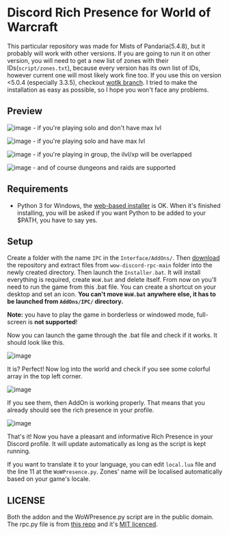# Discord Rich Presence for World of Warcraft
This particular repository was made for Mists of Pandaria(5.4.8), but it probably will work with other versions. If you are going to run it on other version, you will need to get a new list of zones with their IDs(`script/zones.txt`), because every version has its own list of IDs, however current one will most likely work fine too. If you use this on version <5.0.4 (especially 3.3.5), checkout [wotlk branch](https://github.com/AipNooBest/wow-discord-rpc/tree/wotlk).
I tried to make the installation as easy as possible, so I hope you won't face any problems.

## Preview
![image](https://user-images.githubusercontent.com/47401054/114401229-6455f580-9bab-11eb-907f-b09db92b7e18.png) - if you're playing solo and don't have max lvl

![image](https://user-images.githubusercontent.com/47401054/114401587-bbf46100-9bab-11eb-84f3-f2bc64377157.png) - if you're playing solo and have max lvl

![image](https://user-images.githubusercontent.com/47401054/114400413-9b77d700-9baa-11eb-9056-0581a6d12d6e.png) - if you're playing in group, the ilvl/xp will be overlapped

![image](https://user-images.githubusercontent.com/47401054/114402153-3a510300-9bac-11eb-877f-deb94e434e13.png) - and of course dungeons and raids are supported

## Requirements
- Python 3 for Windows, the [web-based installer](https://www.python.org/downloads/windows/) is OK. When it's finished installing, you will be asked if you want Python to be added to your $PATH, you have to say yes.
## Setup
Create a folder with the name `IPC` in the `Interface/AddOns/`. Then [download](https://github.com/AipNooBest/wow-discord-rpc/archive/refs/heads/main.zip) the repository and extract files from `wow-discord-rpc-main` folder into the newly created directory. Then launch the `Installer.bat`. It will install everything is required, create `WoW.bat` and delete itself. From now on you'll need to run the game from this .bat file. You can create a shortcut on your desktop and set an icon. **You can't move `WoW.bat` anywhere else, it has to be launched from `AddOns/IPC/` directory.**

**Note:** you have to play the game in borderless or windowed mode, full-screen is **not supported**!

Now you can launch the game through the .bat file and check if it works. It should look like this.

![image](https://user-images.githubusercontent.com/47401054/113831744-9d97fb00-9790-11eb-862e-8909c7cb6a53.png)

It is? Perfect! Now log into the world and check if you see some colorful array in the top left corner.

![image](https://user-images.githubusercontent.com/47401054/113832547-6249fc00-9791-11eb-8360-38b2f2568029.png)

If you see them, then AddOn is working properly. That means that you already should see the rich presence in your profile.

![image](https://user-images.githubusercontent.com/47401054/113833771-bacdc900-9792-11eb-8e19-672df784adb2.png)

That's it! Now you have a pleasant and informative Rich Presence in your Discord profile. It will update automatically as long as the script is kept running.

If you want to translate it to your language, you can edit `local.lua` file and the line 11 at the `WoWPresence.py`. Zones' name will be localised automatically based on your game's locale.

## LICENSE
Both the addon and the WoWPresence.py script are in the public domain.
The rpc.py file is from [this repo](https://github.com/suclearnub/python-discord-rpc) and it's [MIT licenced](https://raw.githubusercontent.com/AipNooBest/wow-discord-rpc/main/script/rpc.py-LICENSE).
